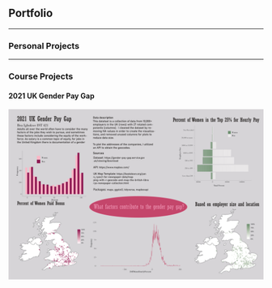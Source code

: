 ## Portfolio

---

### Personal Projects

---

### Course Projects 

#### 2021 UK Gender Pay Gap

![Data Visualization](images/421Project-smigbokw.jpg)
